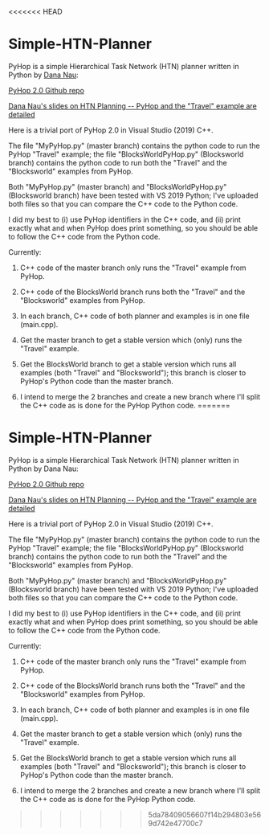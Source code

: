 <<<<<<< HEAD
# Simple-HTN-Planner
PyHop is a simple Hierarchical Task Network (HTN) planner written in Python by [Dana Nau](https://www.cs.umd.edu/users/nau/):

[PyHop 2.0 Github repo](https://github.com/oubiwann/pyhop)

[Dana Nau's slides on HTN Planning -- PyHop and the "Travel" example are detailed](https://www.cs.umd.edu/users/nau/apa/slides/htn-planning.pdf)

Here is a trivial port of PyHop 2.0 in Visual Studio (2019) C++.

The file "MyPyHop.py" (master branch) contains the python code to run the PyHop "Travel" example; the file "BlocksWorldPyHop.py" (Blocksworld branch) contains the python code to run both the "Travel" and the "Blocksworld" examples from PyHop.

Both "MyPyHop.py" (master branch) and "BlocksWorldPyHop.py" (Blocksworld branch) have been tested with VS 2019 Python; I've uploaded both files so that you can compare the C++ code to the Python code.

I did my best to (i) use PyHop identifiers in the C++ code, and (ii) print exactly what and when PyHop does print something, so you should be able to follow the C++ code from the Python code.

Currently:

1. C++ code of the master branch only runs the "Travel" example from PyHop.

2. C++ code of the BlocksWorld branch runs both the "Travel" and the "Blocksworld" examples from PyHop.

3. In each branch, C++ code of both planner and examples is in one file (main.cpp).

4. Get the master branch to get a stable version which (only) runs the "Travel" example.

5. Get the BlocksWorld branch to get a stable version which runs all examples (both "Travel" and "Blocksworld"); this branch is closer to PyHop's Python code than the master branch.

6. I intend to merge the 2 branches and create a new branch where I'll split the C++ code as is done for the PyHop Python code.
=======
# Simple-HTN-Planner
PyHop is a simple Hierarchical Task Network (HTN) planner written in Python by Dana Nau:

[PyHop 2.0 Github repo](https://github.com/oubiwann/pyhop)

[Dana Nau's slides on HTN Planning -- PyHop and the "Travel" example are detailed](https://www.cs.umd.edu/users/nau/apa/slides/htn-planning.pdf)

Here is a trivial port of PyHop 2.0 in Visual Studio (2019) C++.

The file "MyPyHop.py" (master branch) contains the python code to run the PyHop "Travel" example; the file "BlocksWorldPyHop.py" (Blocksworld branch) contains the python code to run both the "Travel" and the "Blocksworld" examples from PyHop.

Both "MyPyHop.py" (master branch) and "BlocksWorldPyHop.py" (Blocksworld branch) have been tested with VS 2019 Python; I've uploaded both files so that you can compare the C++ code to the Python code.

I did my best to (i) use PyHop identifiers in the C++ code, and (ii) print exactly what and when PyHop does print something, so you should be able to follow the C++ code from the Python code.

Currently:

1. C++ code of the master branch only runs the "Travel" example from PyHop.

2. C++ code of the BlocksWorld branch runs both the "Travel" and the "Blocksworld" examples from PyHop.

3. In each branch, C++ code of both planner and examples is in one file (main.cpp).

4. Get the master branch to get a stable version which (only) runs the "Travel" example.

5. Get the BlocksWorld branch to get a stable version which runs all examples (both "Travel" and "Blocksworld"); this branch is closer to PyHop's Python code than the master branch.

6. I intend to merge the 2 branches and create a new branch where I'll split the C++ code as is done for the PyHop Python code.
>>>>>>> 5da78409056607f14b294803e569d742e47700c7

